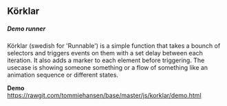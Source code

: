 ## Körklar
##### Demo runner
Körklar (swedish for 'Runnable') is a simple function that takes a bounch of selectors and triggers events on them with a set delay between each iteration. It also adds a marker to each element before triggering. The usecase is showing someone something or a flow of something like an animation sequence or different states.

**Demo**  
https://rawgit.com/tommiehansen/base/master/js/korklar/demo.html
